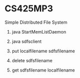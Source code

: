 # CS425MP3
Simple Distributed File System

1. java StartMemListDaemon <IntroducerName>
2. java sdfsclient <IntroducerName>

3. put localfilename sdfsfilename
4. delete sdfsfilename
5. get sdfsfilename localfilename 
